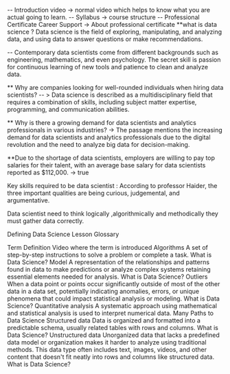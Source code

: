 -- Introduction video -> normal video which helps to know what you are actual going to learn.
-- Syllabus -> course structure
-- Professional Certificate Career Support -> About professional certificate
**what is data science ? 
Data science is the field of exploring, manipulating, and analyzing data, and using data to answer questions or make recommendations.

-- Contemporary data scientists come from different backgrounds such as engineering, mathematics, and even psychology. The secret skill is passion for continuous learning of new tools and patience to clean and analyze data.

** Why are companies looking for well-rounded individuals when hiring data scientists?
-- > Data science is described as a multidisciplinary field that requires a combination of skills, including subject matter expertise, programming, and communication abilities.

** Why is there a growing demand for data scientists and analytics professionals in various industries?
-> The passage mentions the increasing demand for data scientists and analytics professionals due to the digital revolution and the need to analyze big data for decision-making.


**Due to the shortage of data scientists, employers are willing to pay top salaries for their talent, with an average base salary for data scientists reported as $112,000. 
-> true

Key skills required to be data scientist :
According to professor Haider, the three important qualities are being curious, judgemental, and argumentative.

Data scientist need to think logically ,algorithmically and methodically they must gather data correctly.

Defining Data Science Lesson Glossary

Term	        Definition	                                                        Video where the term is introduced
Algorithms	    A set of step-by-step instructions to solve a problem or complete a task.	What is Data Science?
Model	A representation of the relationships and patterns found in data to make predictions or analyze complex systems retaining essential elements needed for analysis.	What is Data Science?
Outliers	When a data point or points occur significantly outside of most of the other data in a data set, potentially indicating anomalies, errors, or unique phenomena that could impact statistical analysis or modeling.	What is Data Science?
Quantitative analysis	A systematic approach using mathematical and statistical analysis is used to interpret numerical data.	Many Paths to Data Science
Structured data	Data is organized and formatted into a predictable schema, usually related tables with rows and columns.	What is Data Science?
Unstructured data	Unorganized data that lacks a predefined data model or organization makes it harder to analyze using traditional methods. This data type often includes text, images, videos, and other content that doesn't fit neatly into rows and columns like structured data.	What is Data Science?
